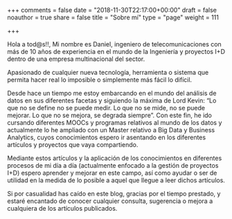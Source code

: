 +++
comments = false
date = "2018-11-30T22:17:00+00:00"
draft = false
noauthor = true
share = false
title = "Sobre mí"
type = "page"
weight = 111

+++

Hola a tod@s!!, Mi nombre es Daniel, ingeniero de telecomunicaciones con más de 10 años de experiencia en el mundo de la Ingeniería y proyectos I+D dentro de una empresa multinacional del sector.

Apasionado de cualquier nueva tecnología, herramienta o sistema que permita hacer real lo imposible o simplemente más fácil lo difícil.

Desde hace un tiempo me estoy embarcando en el mundo del análisis de datos en sus diferentes facetas y siguiendo la máxima de Lord Kevin: “Lo que no se define no se puede medir. Lo que no se mide, no se puede mejorar. Lo que no se mejora, se degrada siempre”.
Con este fin, he ido cursando diferentes MOOCs y programas relativos al mundo de los datos y actualmente lo he ampliado con un Master relativo a Big Data y Business Analytics, cuyos conocimientos espero ir asentando en los diferentes artículos y proyectos que vaya compartiendo.

Mediante estos artículos y la aplicación de los conocimientos en diferentes procesos de mi día a día (actualmente enfocado a la gestión de proyectos I+D) espero aprender y mejorar en este campo, así como ayudar o ser de utilidad en la medida de lo posible a aquel que llegue a leer dichos artículos.

Si por casualidad has caído en este blog, gracias por el tiempo prestado, y estaré encantado de conocer cualquier consulta, sugerencia o mejora a cualquiera de los artículos publicados.

